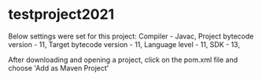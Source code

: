 # testproject2021

Below settings were set for this project:
Compiler - Javac,
Project bytecode version - 11,
Target bytecode version - 11,
Language level - 11,
SDK - 13,

After downloading and opening a project, click on the pom.xml file and choose 'Add as Maven Project'
